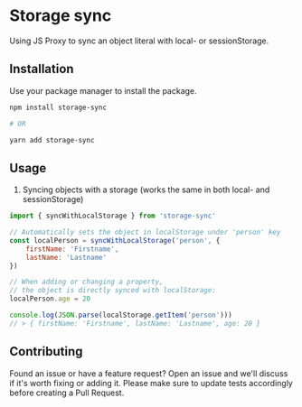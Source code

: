 # Storage sync
Using JS Proxy to sync an object literal with local- or sessionStorage.

## Installation
Use your package manager to install the package.

```bash
npm install storage-sync

# OR

yarn add storage-sync
```

## Usage
1. Syncing objects with a storage (works the same in both local- and sessionStorage)
```js
import { syncWithLocalStorage } from 'storage-sync'

// Automatically sets the object in localStorage under 'person' key
const localPerson = syncWithLocalStorage('person', {
    firstName: 'Firstname',
    lastName: 'Lastname'
})

// When adding or changing a property,
// the object is directly synced with localStorage:
localPerson.age = 20

console.log(JSON.parse(localStorage.getItem('person')))
// > { firstName: 'Firstname', lastName: 'Lastname', age: 20 }
```

## Contributing
Found an issue or have a feature request? Open an issue and we'll discuss if it's worth fixing or adding it. Please make sure to update tests accordingly before creating a Pull Request.

